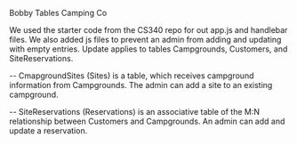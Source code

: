 Bobby Tables Camping Co

We used the starter code from the CS340 repo for out app.js and handlebar files. 
We also added js files to prevent an admin from adding and updating with empty entries. 
Update applies to tables Campgrounds, Customers, and SiteReservations. 

-- CmapgroundSites (Sites) is a table, which receives campground information from
Campgrounds. The admin can add a site to an existing campground. 

-- SiteReservations (Reservations) is an associative table of the M:N relationship
between Customers and Campgrounds. An admin can add and update a reservation. 
